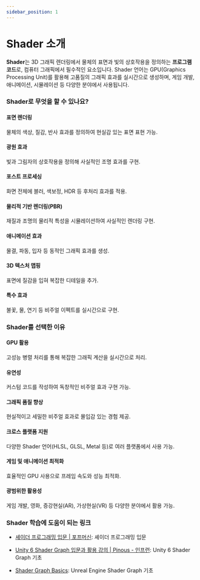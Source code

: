 ```yaml
---
sidebar_position: 1
---
```


# Shader 소개

**Shader**는 3D 그래픽 렌더링에서 물체의 표면과 빛의 상호작용을 정의하는 **프로그램 코드**로, 컴퓨터 그래픽에서 필수적인 요소입니다. Shader 언어는 GPU(Graphics Processing Unit)를 활용해 고품질의 그래픽 효과를 실시간으로 생성하며, 게임 개발, 애니메이션, 시뮬레이션 등 다양한 분야에서 사용됩니다.

### **Shader로 무엇을 할 수 있나요?**

#### **표면 렌더링**

물체의 색상, 질감, 반사 효과를 정의하여 현실감 있는 표면 표현 가능.

#### **광원 효과**

빛과 그림자의 상호작용을 정의해 사실적인 조명 효과를 구현.

#### **포스트 프로세싱**

화면 전체에 블러, 색보정, HDR 등 후처리 효과를 적용.

#### **물리적 기반 렌더링(PBR)**

재질과 조명의 물리적 특성을 시뮬레이션하여 사실적인 렌더링 구현.

#### **애니메이션 효과**

물결, 파동, 입자 등 동적인 그래픽 효과를 생성.

#### **3D 텍스처 맵핑**

표면에 질감을 입혀 복잡한 디테일을 추가.

#### **특수 효과**

불꽃, 물, 연기 등 비주얼 이펙트를 실시간으로 구현.

### Shader를 선택한 이유

#### **GPU 활용**

고성능 병렬 처리를 통해 복잡한 그래픽 계산을 실시간으로 처리.

#### **유연성**

커스텀 코드를 작성하여 독창적인 비주얼 효과 구현 가능.

#### **그래픽 품질 향상**

현실적이고 세밀한 비주얼 효과로 몰입감 있는 경험 제공.

#### **크로스 플랫폼 지원**

다양한 Shader 언어(HLSL, GLSL, Metal 등)로 여러 플랫폼에서 사용 가능.

#### **게임 및 애니메이션 최적화**

효율적인 GPU 사용으로 프레임 속도와 성능 최적화.

#### **광범위한 활용성**

게임 개발, 영화, 증강현실(AR), 가상현실(VR) 등 다양한 분야에서 활용 가능.

### Shader 학습에 도움이 되는 링크

- [셰이더 프로그래밍 입문 | 포프머신](https://blog.popekim.com/ko/2012/07/09/intro-to-shader-programming.html): 셰이더 프로그래밍 입문

- [Unity 6 Shader Graph 입문과 활용 강의 | Pinous - 인프런](https://www.inflearn.com/course/unity6-shader-graph-%EC%9E%85%EB%AC%B8): Unity 6 Shader Graph 기초

- [Shader Graph Basics](https://www.youtube.com/playlist?list=PL78XDi0TS4lEBWa2Hpzg2SRC5njCcKydl): Unreal Engine Shader Graph 기초
